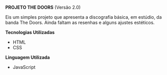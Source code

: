 **PROJETO THE DOORS** (Versão 2.0)


Eis um simples projeto que apresenta a discografia básica, em estúdio, da banda The Doors. Ainda faltam as resenhas e alguns ajustes estéticos.

**Tecnologias Utilizadas**

- HTML
- CSS

**Linguagem Utilizada**

- JavaScript
